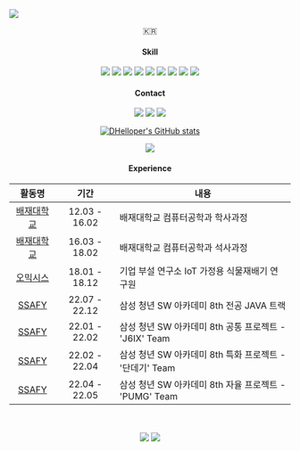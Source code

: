 <img src="https://capsule-render.vercel.app/api?type=soft&color=6CADDF&height=100&section=header&text=JUNG%20DOHYEONG&fontSize=30&fontColor=FFFFFF&animation=twinkling" />

<p align="center">🇰🇷</p>


<h4 align="center">Skill</h4>
<div align="center"><img src="https://img.shields.io/badge/Java-744E3B?style=flat-square&logo=Java&logoColor=white"/> <img src="https://img.shields.io/badge/JavaScript-F7DF1E?style=flat-square&logo=JavaScript&logoColor=white"/> <img src="https://img.shields.io/badge/HTML5-E34F26?style=flat-square&logo=HTML5&logoColor=white"/> <img src="https://img.shields.io/badge/CSS3-1572B6?style=flat-square&logo=CSS3&logoColor=white"/>  <img src="https://img.shields.io/badge/node.js-339933?style=flat-square&logo=Node.js&logoColor=white" / > <img src="https://img.shields.io/badge/MySQL-4479A1?style=flat-square&logo=MySQL&logoColor=white" / >
  <img src="https://img.shields.io/badge/Spring-6DB33F?style=flat-square&logo=Spring&logoColor=white"/>
  <img src="https://img.shields.io/badge/SpringBoot-6DB33F?style=flat-square&logo=SpringBoot&logoColor=white"/>
  <img src="https://img.shields.io/badge/Vue.js-4FC08D?style=flat-square&logo=Vue.js&logoColor=white"/>

<h4 align="center">Contact</h4>
<div align="center"><a href=mailto:dnflswkddn@gmail.com><img src="https://img.shields.io/badge/Gmail-d14836?style=flat-square&logo=Gmail&logoColor=white"/></a> <a href=mailto:wjdehgud5769@naver.com><img src="https://img.shields.io/badge/Naver-03C75A?style=flat-square&logo=Naver&logoColor=white"/></a>  <a href=https://dhelloper.tistory.com/><img src="https://img.shields.io/badge/Blog-6BDBB8?style=flat-square&logo=Storyblok&logoColor=white"/></a></div>

[![DHelloper's GitHub stats](https://github-readme-stats.vercel.app/api?username=DHelloper&locale=kr&hide_title=true&show_icons=true&theme=redical)](https://github.com/anuraghazra/github-readme-stats)

<a href="https://hits.seeyoufarm.com"><img src="https://hits.seeyoufarm.com/api/count/incr/badge.svg?url=https%3A%2F%2Fgithub.com%2FDHelloper%2Fhit-counter&count_bg=%23000000&title_bg=%23555555&icon=github.svg&icon_color=%23E7E7E7&title=hits&edge_flat=false"/></a>

<h4 align="center">Experience</h4>

<div align="center">

|활동명|기간|내용|
|:---:|:---:|---|
|<a href="https://pcu.ac.kr/">배재대학교</a>|12.03 - 16.02|배재대학교 컴퓨터공학과 학사과정|
|<a href="https://pcu.ac.kr/">배재대학교</a>|16.03 - 18.02|배재대학교 컴퓨터공학과 석사과정|
|<a href="">오믹시스</a>|18.01 - 18.12|기업 부설 연구소 IoT 가정용 식물재배기 연구원|
|<a href="https://ssafy.com/">SSAFY</a>|22.07 - 22.12|삼성 청년 SW 아카데미 8th 전공 JAVA 트랙|
|<a href="https://ssafy.com/">SSAFY</a>|22.01 - 22.02|삼성 청년 SW 아카데미 8th 공통 프로젝트 - 'J6IX' Team|
|<a href="https://ssafy.com/">SSAFY</a>|22.02 - 22.04|삼성 청년 SW 아카데미 8th 특화 프로젝트 - '단데기' Team|
|<a href="https://ssafy.com/">SSAFY</a>|22.04 - 22.05|삼성 청년 SW 아카데미 8th 자율 프로젝트 - 'PUMG' Team|

</div>
<br>
<br>

<div align="center">
  <a href="http://solved.ac/dnflswkddn"><img src="http://mazassumnida.wtf/api/v2/generate_badge?boj=dnflswkddn"/></a> <a href="http://solved.ac/dnflswkddn"><img src="http://mazandi.herokuapp.com/api?handle=dnflswkddn&theme=dark"/></a>
</div>
